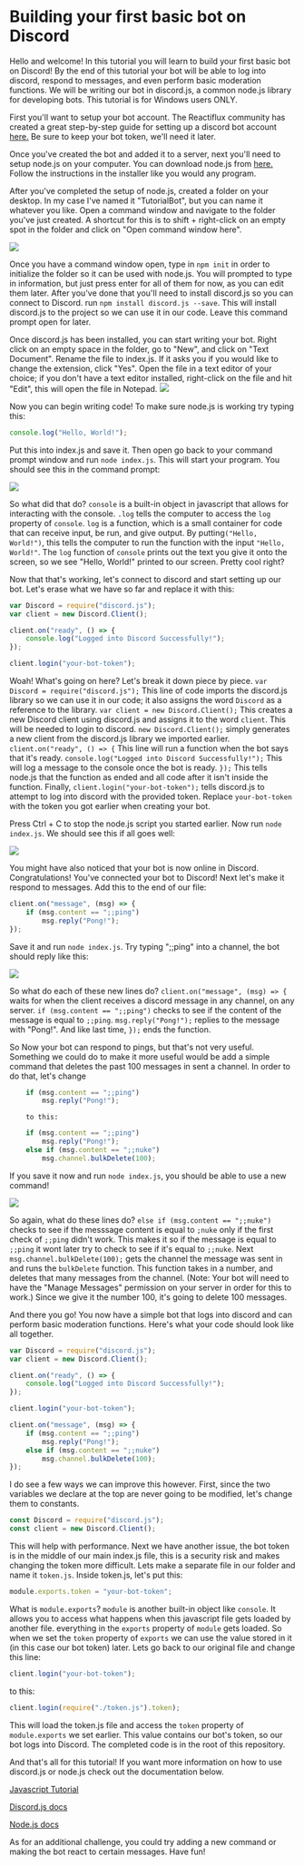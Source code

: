 # Building your first basic bot on Discord
Hello and welcome! In this tutorial you will learn to build your first basic bot on Discord! By the end of this tutorial your bot will be able to log into discord, respond to messages, and even perform basic moderation functions. We will be writing our bot in discord.js, a common node.js library for developing bots. This tutorial is for Windows users ONLY.

First you'll want to setup your bot account.
The Reactiflux community has created a great step-by-step guide for setting up a discord bot account [here.](https://github.com/reactiflux/discord-irc/wiki/Creating-a-discord-bot-&-getting-a-token)
Be sure to keep your bot token, we'll need it later.

Once you've created the bot and added it to a server, next you'll need to setup node.js on your computer. You can download node.js from [here.](https://nodejs.org/en/) Follow the instructions in the installer like you would any program.

After you've completed the setup of node.js, created a folder on your desktop. In my case I've named it "TutorialBot", but you can name it whatever you like. Open a command window and navigate to the folder you've just created. A shortcut for this is to shift + right-click on an empty spot in the folder and click on "Open command window here". 

![](https://i.imgur.com/OGRNrUE.png)

Once you have a command window open, type in `npm init` in order to initialize the folder so it can be used with node.js. You will prompted to type in information, but just press enter for all of them for now, as you can edit them later. After you've done that you'll need to install discord.js so you can connect to Discord. run `npm install discord.js --save`. This will install discord.js to the project so we can use it in our code. Leave this command prompt open for later.

Once discord.js has been installed, you can start writing your bot. Right click on an empty space in the folder, go to "New", and click on "Text Document". Rename the file to index.js. If it asks you if you would like to change the extension, click "Yes". Open the file in a text editor of your choice; if you don't have a text editor installed, right-click on the file and hit "Edit", this will open the file in Notepad. 
![](https://i.imgur.com/fJYQmS7.png)

Now you can begin writing code! To make sure node.js is working try typing this:
```javascript
console.log("Hello, World!");
```

Put this into index.js and save it. Then open go back to your command prompt window and run `node index.js`. This will start your program. You should see this in the command prompt: 

![](https://i.imgur.com/gJP2opk.png)

So what did that do? `console` is a built-in object in javascript that allows for interacting with the console. `.log` tells the computer to access the `log` property of `console`.  `log` is a function, which is a small container for code that can receive input, be run, and give output. By putting`("Hello, World!")`, this tells the computer to run the function with the input `"Hello, World!"`. The `log` function of `console` prints out the text you give it onto the screen, so we see "Hello, World!" printed to our screen. Pretty cool right?

Now that that's working, let's connect to discord and start setting up our bot. Let's erase what we have so far and replace it with this:
```javascript
var Discord = require("discord.js");
var client = new Discord.Client();

client.on("ready", () => {
	console.log("Logged into Discord Successfully!");
});

client.login("your-bot-token");
```
Woah! What's going on here? Let's break it down piece by piece. `var Discord = require("discord.js");` This line of code imports the discord.js library so we can use it in our code; it also assigns the word `Discord` as a reference to the library. `var client = new Discord.Client();` This creates a new Discord client using discord.js and assigns it to the word `client`. This will be needed to login to discord. `new Discord.Client();` simply generates a new client from the discord.js library we imported earlier. `client.on("ready", () => {` This line will run a function when the bot says that it's ready. `console.log("Logged into Discord Successfully!");` This will log a message to the console once the bot is ready. `});` This tells node.js that the function as ended and all code after it isn't inside the function. Finally, `client.login("your-bot-token");` tells discord.js to attempt to log into discord with the provided token. Replace `your-bot-token` with the token you got earlier when creating your bot.

Press Ctrl + C to stop the node.js script you started earlier. Now run `node index.js`. We should see this if all goes well:

![](https://i.imgur.com/JUnRWCR.png)

You might have also noticed that your bot is now online in Discord. Congratulations! You've connected your bot to Discord! Next let's make it respond to messages. Add this to the end of our file:
```javascript
client.on("message", (msg) => {
	if (msg.content == ";;ping")
    	msg.reply("Pong!");
});
```
Save it and run `node index.js`. Try typing ";;ping" into a channel, the bot should reply like this:

![](https://media.giphy.com/media/3oFzmoVpEXCeLp3piE/giphy.gif)

So what do each of these new lines do? `client.on("message", (msg) => {` waits for when the client receives a discord message in any channel, on any server. `if (msg.content == ";;ping")` checks to see if the content of the message is equal to `;;ping`. `msg.reply("Pong!");` replies to the message with "Pong!". And like last time, `});` ends the function.

So Now your bot can respond to pings, but that's not very useful. Something we could do to make it more useful would be add a simple command that deletes the past 100 messages in sent a channel. In order to do that, let's change
```javascript
	if (msg.content == ";;ping")
    	msg.reply("Pong!");
```
        to this:
        
```javascript
    if (msg.content == ";;ping")
    	msg.reply("Pong!");
    else if (msg.content == ";;nuke") 
    	msg.channel.bulkDelete(100);
```
If you save it now and run `node index.js`, you should be able to use a new command!

![](https://media.giphy.com/media/3oFzmiRPJUbqa5L2yA/giphy.gif)

So again, what do these lines do? `else if (msg.content == ";;nuke")` checks to see if the messsage content is equal to `;nuke` only if the first check of `;;ping` didn't work. This makes it so if the message is equal to `;;ping` it wont later try to check to see if it's equal to `;;nuke`. Next `msg.channel.bulkDelete(100);` gets the channel the message was sent in and runs the `bulkDelete` function. This function takes in a number, and deletes that many messages from the channel. (Note: Your bot will need to have the "Manage Messages" permission on your server in order for this to work.) Since we give it the number 100, it's going to delete 100 messages.

And there you go! You now have a simple bot that logs into discord and can perform basic moderation functions. Here's what your code should look like all together.

```javascript
var Discord = require("discord.js");
var client = new Discord.Client();

client.on("ready", () => {
	console.log("Logged into Discord Successfully!");
});

client.login("your-bot-token");

client.on("message", (msg) => {
    if (msg.content == ";;ping")
    	msg.reply("Pong!");
    else if (msg.content == ";;nuke") 
    	msg.channel.bulkDelete(100);
});
```

I do see a few ways we can improve this however. First, since the two variables we declare at the top are never going to be modified, let's change them to constants.
```javascript
const Discord = require("discord.js");
const client = new Discord.Client();
```
This will help with performance.
Next we have another issue, the bot token is in the middle of our main index.js file, this is a security risk and makes changing the token more difficult. Lets make a separate file in our folder and name it `token.js`. Inside token.js, let's put this:
```javascript
module.exports.token = "your-bot-token";
```
What is `module.exports`? 
`module` is another built-in object like `console`. It allows you to access what happens when this javascript file gets loaded by another file. everything in the `exports` property of `module` gets loaded. So when we set the `token` property of `exports` we can use the value stored in it (in this case our bot token) later. Lets go back to our original file and change this line:
 ```javascript
 client.login("your-bot-token");
 ```
 to this:
 ```javascript
 client.login(require("./token.js").token);
 ```
 
This will load the token.js file and access the `token` property of `module.exports` we set earlier. This value contains our bot's token, so our bot logs into Discord. The completed code is in the root of this repository.

And that's all for this tutorial! If you want more information on how to use discord.js or node.js check out the documentation below.

[Javascript Tutorial](https://www.tutorialspoint.com/javascript/)

[Discord.js docs](https://discord.js.org/#/docs/main/stable/general/faq)

[Node.js docs](https://nodejs.org/docs/latest-v7.x/api/)

As for an additional challenge, you could try adding a new command or making the bot react to certain messages. Have fun!

